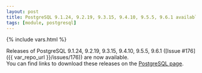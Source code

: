 ```yaml
---
layout: post
title: PostgreSQL 9.1.24, 9.2.19, 9.3.15, 9.4.10, 9.5.5, 9.6.1 available
tags: [module, postgresql]
---
```

{% include vars.html %}

Releases of PostgreSQL 9.1.24, 9.2.19, 9.3.15, 9.4.10, 9.5.5, 9.6.1 ([Issue #176]({{ var_repo_url }}/issues/176)) are now available.<br />
You can find links to download these releases on the [PostgreSQL page](/modules/postgresql).